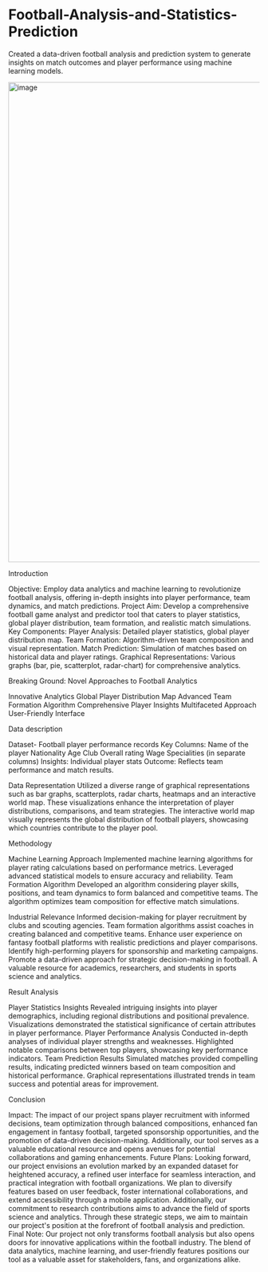 # Football-Analysis-and-Statistics-Prediction
Created a data-driven football analysis and prediction system to generate insights on match outcomes and player performance using machine learning models.

 <img width="960" alt="image" src="https://github.com/user-attachments/assets/37108f9e-97d2-442a-b0c6-cbdf5684d46f" />



Introduction

Objective:
Employ data analytics and machine learning to revolutionize football analysis, offering in-depth insights into player performance, team dynamics, and match predictions.
Project Aim:
Develop a comprehensive football game analyst and predictor tool that caters to player statistics, global player distribution, team formation, and realistic match simulations.
Key Components:
Player Analysis: Detailed player statistics, global player distribution map.
Team Formation: Algorithm-driven team composition and visual representation.
Match Prediction: Simulation of matches based on historical data and player ratings.
Graphical Representations: Various graphs (bar, pie, scatterplot, radar-chart) for comprehensive analytics.

Breaking Ground: Novel Approaches to Football Analytics

Innovative Analytics
Global Player Distribution Map
Advanced Team Formation Algorithm
Comprehensive Player Insights
Multifaceted Approach
User-Friendly Interface


Data description

Dataset- Football player performance records
Key Columns:
Name of the player
Nationality
Age
Club
Overall rating
Wage
Specialities (in separate columns)
Insights: Individual player stats
Outcome: Reflects team performance and match results.

Data Representation
Utilized a diverse range of graphical representations such as bar graphs, scatterplots, radar charts, heatmaps and an interactive world map.
These visualizations enhance the interpretation of player distributions, comparisons, and team strategies.
The interactive world map visually represents the global distribution of football players, showcasing which countries contribute to the player pool.

Methodology

Machine Learning Approach
Implemented machine learning algorithms for player rating calculations based on performance metrics.
Leveraged advanced statistical models to ensure accuracy and reliability.
Team Formation Algorithm
Developed an algorithm considering player skills, positions, and team dynamics to form balanced and competitive teams.
The algorithm optimizes team composition for effective match simulations.

Industrial Relevance
Informed decision-making for player recruitment by clubs and scouting agencies.
Team formation algorithms assist coaches in creating balanced and competitive teams.
Enhance user experience on fantasy football platforms with realistic predictions and player comparisons.
Identify high-performing players for sponsorship and marketing campaigns.
Promote a data-driven approach for strategic decision-making in football.
A valuable resource for academics, researchers, and students in sports science and analytics.


Result Analysis

Player Statistics Insights
Revealed intriguing insights into player demographics, including regional distributions and positional prevalence.
Visualizations demonstrated the statistical significance of certain attributes in player performance.
Player Performance Analysis
Conducted in-depth analyses of individual player strengths and weaknesses.
Highlighted notable comparisons between top players, showcasing key performance indicators.
Team Prediction Results
Simulated matches provided compelling results, indicating predicted winners based on team composition and historical performance.
Graphical representations illustrated trends in team success and potential areas for improvement.



Conclusion

Impact: The impact of our project spans player recruitment with informed decisions, team optimization through balanced compositions, enhanced fan engagement in fantasy football, targeted sponsorship opportunities, and the promotion of data-driven decision-making. Additionally, our tool serves as a valuable educational resource and opens avenues for potential collaborations and gaming enhancements.
Future Plans: Looking forward, our project envisions an evolution marked by an expanded dataset for heightened accuracy, a refined user interface for seamless interaction, and practical integration with football organizations. We plan to diversify features based on user feedback, foster international collaborations, and extend accessibility through a mobile application. Additionally, our commitment to research contributions aims to advance the field of sports science and analytics. Through these strategic steps, we aim to maintain our project's position at the forefront of football analysis and prediction.
Final Note: Our project not only transforms football analysis but also opens doors for innovative applications within the football industry. The blend of data analytics, machine learning, and user-friendly features positions our tool as a valuable asset for stakeholders, fans, and organizations alike.








